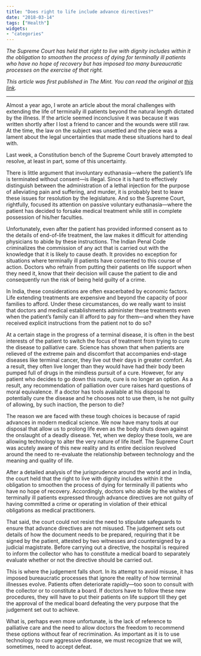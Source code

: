```yaml
---
title: "Does right to life include advance directives?"
date: "2018-03-14"
tags: ["Health"]
widgets: 
- "categories"
---
```


*The Supreme Court has held that right to live with dignity includes within it the obligation to smoothen the process of dying for terminally ill patients who have no hope of recovery but has imposed too many bureaucratic processes on the exercise of that right.*
<!--more-->
*This article was first published in The Mint. You can read the original at [this link](https://www.livemint.com/Opinion/xdGcdgMkq6qGo6U7ehydZK/Does-right-to-life-include-advance-directives.html).*

---

Almost a year ago, I wrote an article about the moral challenges with extending the life of terminally ill patients beyond the natural length dictated by the illness. If the article seemed inconclusive it was because it was written shortly after I lost a friend to cancer and the wounds were still raw. At the time, the law on the subject was unsettled and the piece was a lament about the legal uncertainties that made these situations hard to deal with.

Last week, a Constitution bench of the Supreme Court bravely attempted to resolve, at least in part, some of this uncertainty.

There is little argument that involuntary euthanasia—where the patient’s life is terminated without consent—is illegal. Since it is hard to effectively distinguish between the administration of a lethal injection for the purpose of alleviating pain and suffering, and murder, it is probably best to leave these issues for resolution by the legislature. And so the Supreme Court, rightfully, focused its attention on passive voluntary euthanasia—where the patient has decided to forsake medical treatment while still in complete possession of his/her faculties.

Unfortunately, even after the patient has provided informed consent as to the details of end-of-life treatment, the law makes it difficult for attending physicians to abide by these instructions. The Indian Penal Code criminalizes the commission of any act that is carried out with the knowledge that it is likely to cause death. It provides no exception for situations where terminally ill patients have consented to this course of action. Doctors who refrain from putting their patients on life support when they need it, know that their decision will cause the patient to die and consequently run the risk of being held guilty of a crime.

In India, these considerations are often exacerbated by economic factors. Life extending treatments are expensive and beyond the capacity of poor families to afford. Under these circumstances, do we really want to insist that doctors and medical establishments administer these treatments even when the patient’s family can ill afford to pay for them—and when they have received explicit instructions from the patient not to do so?

At a certain stage in the progress of a terminal disease, it is often in the best interests of the patient to switch the focus of treatment from trying to cure the disease to palliative care. Science has shown that when patients are relieved of the extreme pain and discomfort that accompanies end-stage diseases like terminal cancer, they live out their days in greater comfort. As a result, they often live longer than they would have had their body been pumped full of drugs in the mindless pursuit of a cure. However, for any patient who decides to go down this route, cure is no longer an option. As a result, any recommendation of palliation over cure raises hard questions of moral equivalence. If a doctor has tools available at his disposal to potentially cure the disease and he chooses not to use them, is he not guilty of allowing, by such inaction, the person to die?

The reason we are faced with these tough choices is because of rapid advances in modern medical science. We now have many tools at our disposal that allow us to prolong life even as the body shuts down against the onslaught of a deadly disease. Yet, when we deploy these tools, we are allowing technology to alter the very nature of life itself. The Supreme Court was acutely aware of this new reality and its entire decision revolved around the need to re-evaluate the relationship between technology and the meaning and quality of life.

After a detailed analysis of the jurisprudence around the world and in India, the court held that the right to live with dignity includes within it the obligation to smoothen the process of dying for terminally ill patients who have no hope of recovery. Accordingly, doctors who abide by the wishes of terminally ill patients expressed through advance directives are not guilty of having committed a crime or operating in violation of their ethical obligations as medical practitioners.

That said, the court could not resist the need to stipulate safeguards to ensure that advance directives are not misused. The judgement sets out details of how the document needs to be prepared, requiring that it be signed by the patient, attested by two witnesses and countersigned by a judicial magistrate. Before carrying out a directive, the hospital is required to inform the collector who has to constitute a medical board to separately evaluate whether or not the directive should be carried out.

This is where the judgement falls short. In its attempt to avoid misuse, it has imposed bureaucratic processes that ignore the reality of how terminal illnesses evolve. Patients often deteriorate rapidly—too soon to consult with the collector or to constitute a board. If doctors have to follow these new procedures, they will have to put their patients on life support till they get the approval of the medical board defeating the very purpose that the judgement set out to achieve.

What is, perhaps even more unfortunate, is the lack of reference to palliative care and the need to allow doctors the freedom to recommend these options without fear of recrimination. As important as it is to use technology to cure aggressive disease, we must recognize that we will, sometimes, need to accept defeat.
